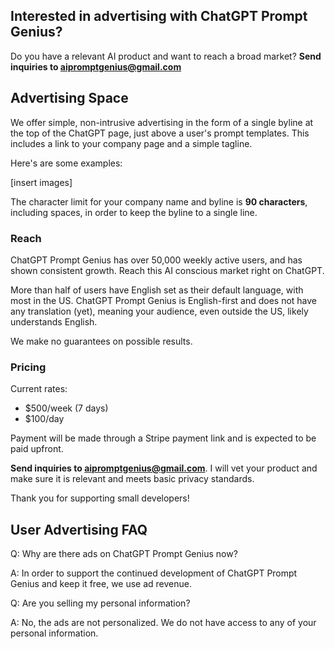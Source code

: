 ## Interested in advertising with ChatGPT Prompt Genius?

Do you have a relevant AI product and want to reach a broad market? **Send inquiries to aipromptgenius@gmail.com**

## Advertising Space

We offer simple, non-intrusive advertising in the form of a single byline at the top of the ChatGPT page, just above a user's prompt templates. This includes a link to your company page and a simple tagline.

Here's are some examples:

[insert images]

The character limit for your company name and byline is **90 characters**, including spaces, in order to keep the byline to a single line.

### Reach

ChatGPT Prompt Genius has over 50,000 weekly active users, and has shown consistent growth. Reach this AI conscious market right on ChatGPT. 

More than half of users have English set as their default language, with most in the US. ChatGPT Prompt Genius is English-first and does not have any translation (yet), meaning your audience, even outside the US, likely understands English.

We make no guarantees on possible results.

### Pricing

Current rates:

- $500/week (7 days)
- $100/day

Payment will be made through a Stripe payment link and is expected to be paid upfront.

**Send inquiries to aipromptgenius@gmail.com**. I will vet your product and make sure it is relevant and meets basic privacy standards. 

Thank you for supporting small developers!

## User Advertising FAQ

Q: Why are there ads on ChatGPT Prompt Genius now?

A: In order to support the continued development of ChatGPT Prompt Genius and keep it free, we use ad revenue.

Q: Are you selling my personal information?

A: No, the ads are not personalized. We do not have access to any of your personal information.